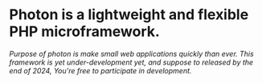 # Photon is a lightweight and flexible PHP microframework.

*Purpose of photon is make small web applications quickly than ever. This framework is yet under-development yet, and suppose to released by the end of 2024, You're free to participate in development.*